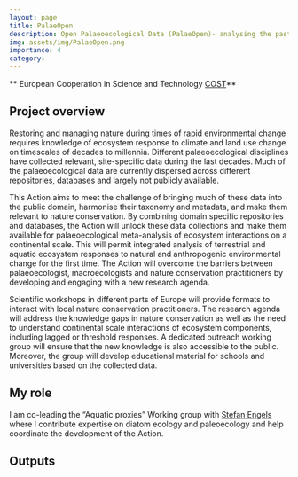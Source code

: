 ```yaml
---
layout: page
title: PalaeOpen
description: Open Palaeoecological Data (PalaeOpen)- analysing the past building foresight
img: assets/img/PalaeOpen.png
importance: 4
category: 
---
```


** European Cooperation in Science and Technology [COST](https://www.cost.eu/actions/CA23116/)**

## Project overview
Restoring and managing nature during times of rapid environmental change requires knowledge of ecosystem response to climate and land use change on timescales of decades to millennia. Different palaeoecological disciplines have collected relevant, site-specific data during the last decades. Much of the palaeoecological data are currently dispersed across different repositories, databases and largely not publicly available.

This Action aims to meet the challenge of bringing much of these data into the public domain, harmonise their taxonomy and metadata, and make them relevant to nature conservation. By combining domain specific repositories and databases, the Action will unlock these data collections and make them available for palaeoecological meta-analysis of ecosystem interactions on a continental scale. This will permit integrated analysis of terrestrial and aquatic ecosystem responses to natural and anthropogenic environmental change for the first time. The Action will overcome the barriers between palaeoecologist, macroecologists and nature conservation practitioners by developing and engaging with a new research agenda.

Scientific workshops in different parts of Europe will provide formats to interact with local nature conservation practitioners. The research agenda will address the knowledge gaps in nature conservation as well as the need to understand continental scale interactions of ecosystem components, including lagged or threshold responses. A dedicated outreach working group will ensure that the new knowledge is also accessible to the public. Moreover, the group will develop educational material for schools and universities based on the collected data.

## My role
I am co-leading the “Aquatic proxies” Working group with [Stefan Engels](https://www.bbk.ac.uk/our-staff/profile/9150710/stefan-engels) where I contribute expertise on diatom ecology and paleoecology and help coordinate the development of the Action.

## Outputs





